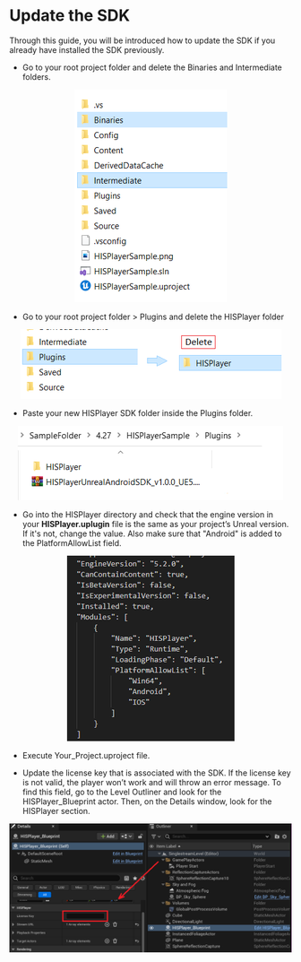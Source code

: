 # Update the SDK

Through this guide, you will be introduced how to update the SDK if you already have installed the SDK previously.

- Go to your root project folder and delete the Binaries and Intermediate folders.
  
<p align="center">
<img src="./images/delete_folders.png">
</p>

- Go to your root project folder > Plugins and delete the HISPlayer folder

<p align="center">
<img src="./images/delete-plugins.png">
</p>

- Paste your new HISPlayer SDK folder inside the Plugins folder.

<p align="center">
<img src="./images/paste-new-sdk.png">
</p>

- Go into the HISPlayer directory and check that the engine version in your **HISPlayer.uplugin** file is the same as your project’s Unreal version. If it's not, change the value. Also make sure that "Android" is added to the PlatformAllowList field. 

<p align="center">
<img src="./images/uplugin-file.png">
</p>

- Execute Your_Project.uproject file.

- Update the license key that is associated with the SDK. If the license key is not valid, the player won’t work and will throw an error message. To find this field, go to the Level Outliner and look for the HISPlayer_Blueprint actor. Then, on the Details window, look for the HISPlayer section.

<p align="center">
<img src="./images/licensekey.png">
</p>
